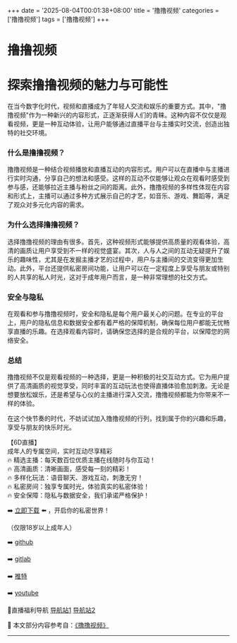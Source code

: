 +++
date = '2025-08-04T00:01:38+08:00'
title = '撸撸视频'
categories = ['撸撸视频']
tags = ['撸撸视频']
+++

# 撸撸视频

# 探索撸撸视频的魅力与可能性

在当今数字化时代，视频和直播成为了年轻人交流和娱乐的重要方式。其中，"撸撸视频"作为一种新兴的内容形式，正逐渐获得人们的青睐。这种内容不仅仅是观看视频，更是一种互动体验，让用户能够通过直播平台与主播实时交流，创造出独特的社交环境。

### 什么是撸撸视频？

撸撸视频是一种结合视频播放和直播互动的内容形式。用户可以在直播中与主播进行实时沟通，分享自己的想法和感受。这样的互动不仅能够让观众在观看时感受到参与感，还能够拉近主播与粉丝之间的距离。此外，撸撸视频的多样性体现在内容和形式上，主播可以通过多种方式展示自己的才艺，如音乐、游戏、舞蹈等，满足了观众对多元化内容的需求。

### 为什么选择撸撸视频？

选择撸撸视频的理由有很多。首先，这种视频形式能够提供高质量的观看体验，高清的画质让用户享受到不一样的视觉盛宴。其次，人与人之间的互动无疑提升了娱乐的趣味性，尤其是在发掘主播才艺的过程中，用户与主播间的交流变得更加生动。此外，平台还提供私密房间功能，让用户可以在一定程度上享受与朋友或特别的人共享的私人时光，这对于成年用户而言，是一种非常理想的社交方式。

### 安全与隐私

在观看和参与撸撸视频时，安全和隐私是每个用户最关心的问题。在专业的平台上，用户的隐私信息和数据安全都有着严格的保障机制，确保每位用户都能无忧畅享直播的乐趣。在选择观看内容时，请确保您选择的是合规的平台，以保障您的网络安全。

### 总结

撸撸视频不仅是观看视频的一种选择，更是一种积极的社交互动方式。它为用户提供了高清画质的视觉享受，同时丰富的互动玩法也使得直播体验愈加刺激。无论是想要放松娱乐，还是希望与心仪的主播进行深入交流，撸撸视频都能为你带来不一样的体验。

在这个快节奏的时代，不妨试试加入撸撸视频的行列，找到属于你的兴趣和乐趣，享受与朋友的快乐时光。

【6D直播】  
成年人的专属空间，实时互动尽享精彩  
🔥 精选主播：每天数百位优质主播在线随时与你互动！  
🔥 高清画质：清晰画面，感受每一刻的精彩！  
🔥 多样化玩法：语音聊天、游戏互动，刺激无穷！  
🔥 私密房间：独享专属时光，体验真实的私密体验！  
🔥 安全保障：隐私与数据安全，我们承诺严格保护！  

➡️ [立即下载](https://down123.s3.ap-east-1.amazonaws.com/down/down.html?channelCode=blog) ⬅️ ，开启你的私密世界！  

（仅限18岁以上成年人）  

➡️ [github](https://aldult-live.github.io/)  

➡️ [gitlab](https://seo-09598d.gitlab.io/)  

➡️ [推特](https://x.com/wegame33)  

➡️ [youtube](https://www.youtube.com/@6Dlive)  

🔞直播福利导航 [导航站1](https://webstack-86085a.gitlab.io/) [导航站2](https://onlygit123-2.github.io/)


📘 本文部分内容参考自：[《撸撸视频》](https://github.com/ttt25721/ttt)

---
